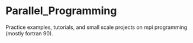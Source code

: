 Parallel_Programming
====================

Practice examples, tutorials, and small scale projects on mpi programming (mostly fortran 90).
